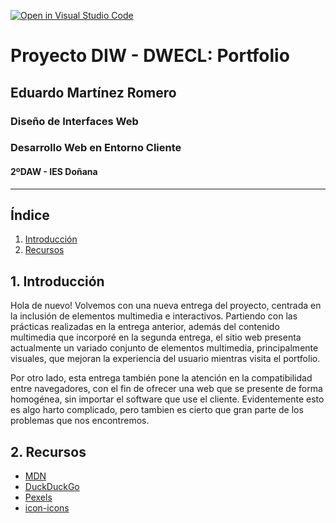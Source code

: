 [![Open in Visual Studio Code](https://classroom.github.com/assets/open-in-vscode-f059dc9a6f8d3a56e377f745f24479a46679e63a5d9fe6f495e02850cd0d8118.svg)](https://classroom.github.com/online_ide?assignment_repo_id=6420795&assignment_repo_type=AssignmentRepo)
# Proyecto DIW - DWECL: Portfolio
## Eduardo Martínez Romero
### Diseño de Interfaces Web
### Desarrollo Web en Entorno Cliente
#### 2ºDAW - IES Doñana
***

## Índice
1. [Introducción](#introduccion)
2. [Recursos](#recursos)

## 1. Introducción<a id="introduccion"></a>

Hola de nuevo!
Volvemos con una nueva entrega del proyecto, centrada en la inclusión de elementos multimedia e interactivos. Partiendo con las prácticas realizadas en la entrega anterior, además del contenido multimedia que incorporé en la segunda entrega, el sitio web presenta actualmente un variado conjunto de elementos multimedia, principalmente visuales, que mejoran la experiencia del usuario mientras visita el portfolio.

Por otro lado, esta entrega también pone la atención en la compatibilidad entre navegadores, con el fin de ofrecer una web que se presente de forma homogénea, sin importar el software que use el cliente. Evidentemente esto es algo harto complicado, pero tambien es cierto que gran parte de los problemas que nos encontremos.

## 2. Recursos<a id="recursos"></a>

- [MDN](https://developer.mozilla.org/)
- [DuckDuckGo](https://duckduckgo.com/)
- [Pexels](https://www.pexels.com/)
- [icon-icons](https://icon-icons.com/)
